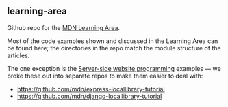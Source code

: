 ## learning-area
Github repo for the [MDN Learning Area](https://developer.mozilla.org/en-US/Learn).

Most of the code examples shown and discussed in the Learning Area can be found here; the directories in the repo match the module structure of the articles.

The one exception is the [Server-side website programming](https://developer.mozilla.org/en-US/docs/Learn/Server-side) examples — we broke these out into separate repos to make them easier to deal with:

* https://github.com/mdn/express-locallibrary-tutorial
* https://github.com/mdn/django-locallibrary-tutorial
